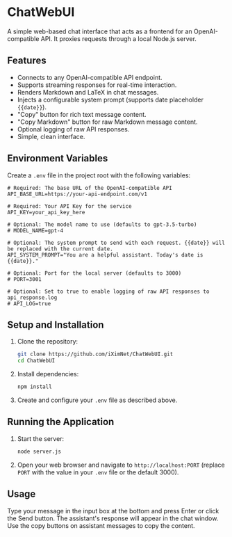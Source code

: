 # ChatWebUI

A simple web-based chat interface that acts as a frontend for an OpenAI-compatible API. It proxies requests through a local Node.js server.

## Features

*   Connects to any OpenAI-compatible API endpoint.
*   Supports streaming responses for real-time interaction.
*   Renders Markdown and LaTeX in chat messages.
*   Injects a configurable system prompt (supports date placeholder `{{date}}`).
*   "Copy" button for rich text message content.
*   "Copy Markdown" button for raw Markdown message content.
*   Optional logging of raw API responses.
*   Simple, clean interface.

## Environment Variables

Create a `.env` file in the project root with the following variables:

```dotenv
# Required: The base URL of the OpenAI-compatible API
API_BASE_URL=https://your-api-endpoint.com/v1

# Required: Your API Key for the service
API_KEY=your_api_key_here

# Optional: The model name to use (defaults to gpt-3.5-turbo)
# MODEL_NAME=gpt-4

# Optional: The system prompt to send with each request. {{date}} will be replaced with the current date.
API_SYSTEM_PROMPT="You are a helpful assistant. Today's date is {{date}}."

# Optional: Port for the local server (defaults to 3000)
# PORT=3001

# Optional: Set to true to enable logging of raw API responses to api_response.log
# API_LOG=true
```

## Setup and Installation

1.  Clone the repository:
    ```bash
    git clone https://github.com/iXimNet/ChatWebUI.git
    cd ChatWebUI
    ```
2.  Install dependencies:
    ```bash
    npm install
    ```
3.  Create and configure your `.env` file as described above.

## Running the Application

1.  Start the server:
    ```bash
    node server.js
    ```
2.  Open your web browser and navigate to `http://localhost:PORT` (replace `PORT` with the value in your `.env` file or the default 3000).

## Usage

Type your message in the input box at the bottom and press Enter or click the Send button. The assistant's response will appear in the chat window. Use the copy buttons on assistant messages to copy the content.
